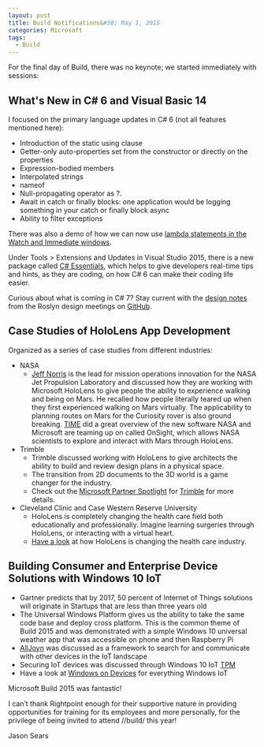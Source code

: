 ```yaml
---
layout: post
title: Build Notifications&#58; May 1, 2015
categories: Microsoft
tags:
  - Build
---
```


For the final day of Build, there was no keynote; we started immediately with sessions:

## What's New in C# 6 and Visual Basic 14
I focused on the primary language updates in C# 6 (not all features mentioned here):

- Introduction of the static using clause
- Getter-only auto-properties set from the constructor or directly on the properties
- Expression-bodied members
- Interpolated strings
- nameof
- Null-propagating operator as ?.
- Await in catch or finally blocks: one application would be logging something in your catch or finally block async
- Ability to filter exceptions

There was also a demo of how we can now use <a href="http://blogs.msdn.com/b/visualstudioalm/archive/2014/11/12/support-for-debugging-lambda-expressions-with-visual-studio-2015.aspx">lambda statements in the Watch and Immediate windows</a>.

Under Tools > Extensions and Updates in Visual Studio 2015, there is a new package called <a href="https://visualstudiogallery.msdn.microsoft.com/a4445ad0-f97c-41f9-a148-eae225dcc8a5?SRC=VSIDE">C# Essentials</a>, which helps to give developers real-time tips and hints, as they are coding, on how C# 6 can make their coding life easier.

Curious about what is coming in C# 7? Stay current with the <a href="https://github.com/dotnet/roslyn/issues?q=label%3A%22Design+Notes%22+">design notes</a> from the Roslyn design meetings on <a href="https://github.com/dotnet/roslyn">GitHub</a>.

## Case Studies of HoloLens App Development
Organized as a series of case studies from different industries:

- NASA
    - <a href="http://drjeffnorris.com/">Jeff Norris</a> is the lead for mission operations innovation for the NASA Jet Propulsion Laboratory and discussed how they are working with Microsoft HoloLens to give people the ability to experience walking and being on Mars. He recalled how people literally teared up when they first experienced walking on Mars virtually. The applicability to planning routes on Mars for the Curiosity rover is also ground breaking. <a href="http://time.com/3839081/microsoft-hololens-mars-colony/">TIME</a> did a great overview of the new software NASA and Microsoft are teaming up on called OnSight, which allows NASA scientists to explore and interact with Mars through HoloLens.
- Trimble
    - Trimble discussed working with HoloLens to give architects the ability to build and review design plans in a physical space.
    - The transition from 2D documents to the 3D world is a game changer for the industry.
    - Check out the <a href="https://www.youtube.com/watch?v=kXVW4sUsh3A">Microsoft Partner Spotlight</a> for <a href="http://www.trimble.com/">Trimble</a> for more details.
- Cleveland Clinic and Case Western Reserve University
    - HoloLens is completely changing the health care field both educationally and professionally. Imagine learning surgeries through HoloLens, or interacting with a virtual heart.
    - <a href="http://www.case.edu/hololens/">Have a look</a> at how HoloLens is changing the health care industry.

## Building Consumer and Enterprise Device Solutions with Windows 10 IoT
- Gartner predicts that by 2017, 50 percent of Internet of Things solutions will originate in Startups that are less than three years old
- The Universal Windows Platform gives us the ability to take the same code base and deploy cross platform. This is the common theme of Build 2015 and was demonstrated with a simple Windows 10 universal weather app that was accessible on phone and then Raspberry Pi
- <a href="https://allseenalliance.org/developers">AllJoyn</a> was discussed as a framework to search for and communicate with other devices in the IoT landscape
- Securing IoT devices was discussed through Windows 10 IoT <a href="http://en.wikipedia.org/wiki/Trusted_Platform_Module">TPM</a>
- Have a look at <a href="http://www.windowsondevices.com/">Windows on Devices</a> for everything Windows IoT

Microsoft Build 2015 was fantastic!

I can’t thank Rightpoint enough for their supportive nature in providing opportunities for training for its employees and more personally, for the privilege of being invited to attend //build/ this year!

Jason Sears
